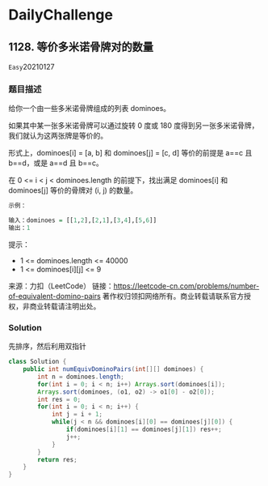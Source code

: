 # DailyChallenge

## 1128. 等价多米诺骨牌对的数量

`Easy`20210127

### 题目描述

给你一个由一些多米诺骨牌组成的列表 dominoes。

如果其中某一张多米诺骨牌可以通过旋转 0 度或 180 度得到另一张多米诺骨牌，我们就认为这两张牌是等价的。

形式上，dominoes[i] = [a, b] 和 dominoes[j] = [c, d] 等价的前提是 a==c 且 b==d，或是 a==d 且 b==c。

在 0 <= i < j < dominoes.length 的前提下，找出满足 dominoes[i] 和 dominoes[j] 等价的骨牌对 (i, j) 的数量。

 
```r
示例：

输入：dominoes = [[1,2],[2,1],[3,4],[5,6]]
输出：1
```
 

提示：

- 1 <= dominoes.length <= 40000
- 1 <= dominoes[i][j] <= 9

来源：力扣（LeetCode）
链接：https://leetcode-cn.com/problems/number-of-equivalent-domino-pairs
著作权归领扣网络所有。商业转载请联系官方授权，非商业转载请注明出处。

### Solution

先排序，然后利用双指针

```java
class Solution {
    public int numEquivDominoPairs(int[][] dominoes) {
        int n = dominoes.length;
        for(int i = 0; i < n; i++) Arrays.sort(dominoes[i]);
        Arrays.sort(dominoes, (o1, o2) -> o1[0] - o2[0]);
        int res = 0;
        for(int i = 0; i < n; i++) {
            int j = i + 1;
            while(j < n && dominoes[i][0] == dominoes[j][0]) {
                if(dominoes[i][1] == dominoes[j][1]) res++;
                j++;
            }
        }
        return res;
    }
}
```